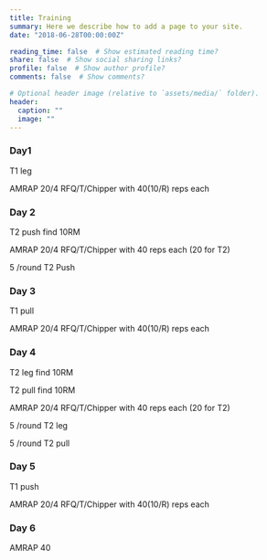 ```yaml
---
title: Training
summary: Here we describe how to add a page to your site.
date: "2018-06-28T00:00:00Z"

reading_time: false  # Show estimated reading time?
share: false  # Show social sharing links?
profile: false  # Show author profile?
comments: false  # Show comments?

# Optional header image (relative to `assets/media/` folder).
header:
  caption: ""
  image: ""
---
```


<head>

</head>

<h3> Day1 </h3>
<p>T1 leg</p>
<p>AMRAP 20/4 RFQ/T/Chipper with 40(10/R) reps each</p>

<p id ="pullT31"></p>
<p id ="pullT32"></p>
<p id ="core"></p>

<h3> Day 2  </h3>
<p>T2 push find 10RM</p>
<p>AMRAP 20/4 RFQ/T/Chipper with 40 reps each (20 for T2)</p>

<p> 5 /round T2 Push</p>
<p id ="pushT31"></p>
<p id ="pushT32"></p>
<p id ="corea"></p>

<h3> Day 3 </h3>
<p>T1 pull</p>
<p>AMRAP 20/4 RFQ/T/Chipper with 40(10/R) reps each</p>

<p id ="pullT31a"></p>
<p id ="pullT32a"></p>
<p id ="coreb"></p>
<p id="mono"></p>

<h3> Day 4  </h3>
<p>T2 leg find 10RM</p>
<p>T2 pull find 10RM </p>
<p>AMRAP 20/4 RFQ/T/Chipper with 40 reps each (20 for T2)</p>

<p> 5 /round T2 leg</p>
<p> 5 /round T2 pull</p>
<p id ="corec"></p>

<h3> Day 5 </h3>
<p>T1 push</p>
<p>AMRAP 20/4 RFQ/T/Chipper with 40(10/R) reps each</p>

<p id ="pushT31a"></p>
<p id ="pushT32a"></p>
<p id ="cored"></p>

<h3> Day 6 </h3>
<p>AMRAP 40</p>

<p id ="pushT31b"></p>
<p id ="pushT32b"></p>
<p id ="pullT31b"></p>
<p id ="pullT32b"></p>
<p id ="coree"></p>

<script language="JavaScript">




function pullT31() {
    var pullT31 = [
"Squat clean",
"hang SQ clean",
"Alt. single leg deadlift",
"deadlift",
"pendlay row",
"upright row",
"gorilla row",
"bicep curl",
"pull-up",
"deadlift high pull"
];
return pullT31[Math.floor((Math.random() * 9.99))];
}

function pullT31a() {
    var pullT31a = [
"Squat clean",
"hang SQ clean",
"Alt. single leg deadlift",
"deadlift",
"pendlay row",
"upright row",
"gorilla row",
"bicep curl",
"pull-up",
"deadlift high pull"
];
return pullT31a[Math.floor((Math.random() * 9.99))];
}

function pullT31b() {
    var pullT31b = [
"Squat clean",
"hang SQ clean",
"Alt. single leg deadlift",
"deadlift",
"pendlay row",
"upright row",
"gorilla row",
"bicep curl",
"pull-up",
"deadlift high pull"
];
return pullT31b[Math.floor((Math.random() * 9.99))];
}

function pullT32() {
    var pullT32 = [
"Squat clean",
"hang SQ clean",
"Alt. single leg deadlift",
"deadlift",
"pendlay row",
"upright row",
"gorilla row",
"bicep curl",
"pull-up",
"deadlift high pull"
];
return pullT32[Math.floor((Math.random() * 9.99))];
}

function pullT32a() {
    var pullT32a = [
"Squat clean",
"hang SQ clean",
"Alt. single leg deadlift",
"deadlift",
"pendlay row",
"upright row",
"gorilla row",
"bicep curl",
"pull-up",
"deadlift high pull"
];
return pullT32a[Math.floor((Math.random() * 9.99))];
}

function pullT32b() {
    var pullT32b = [
"Squat clean",
"hang SQ clean",
"Alt. single leg deadlift",
"deadlift",
"pendlay row",
"upright row",
"gorilla row",
"bicep curl",
"pull-up",
"deadlift high pull"
];
return pullT32b[Math.floor((Math.random() * 9.99))];
}


function core() {
    var core = [
"burpee",
"farmer carry",
"houtie bear crawl",
"sit-up",
"plank",
"plank flow",
"hollow rock",
"superman",
"good morning",
"T2B",
"candlestick",
"v-ups",
"quadruped houtie crosslift",
];
return core[Math.floor((Math.random() * 12.99))];
}

function corea() {
    var corea = [
"burpee",
"farmer carry",
"houtie bear crawl",
"sit-up",
"plank",
"plank flow",
"hollow rock",
"superman",
"good morning",
"T2B",
"candlestick",
"v-ups",
"quadruped houtie crosslift",
];
return corea[Math.floor((Math.random() * 12.99))];
}

function coreb() {
    var coreb = [
"burpee",
"farmer carry",
"houtie bear crawl",
"sit-up",
"plank",
"plank flow",
"hollow rock",
"superman",
"good morning",
"T2B",
"candlestick",
"v-ups",
"quadruped houtie crosslift",
];
return coreb[Math.floor((Math.random() * 12.99))];
}

function corec() {
    var corec = [
"burpee",
"farmer carry",
"houtie bear crawl",
"sit-up",
"plank",
"plank flow",
"hollow rock",
"superman",
"good morning",
"T2B",
"candlestick",
"v-ups",
"quadruped houtie crosslift",
];
return corec[Math.floor((Math.random() * 12.99))];
}

function cored() {
    var cored = [
"burpee",
"farmer carry",
"houtie bear crawl",
"sit-up",
"plank",
"plank flow",
"hollow rock",
"superman",
"good morning",
"T2B",
"candlestick",
"v-ups",
"quadruped houtie crosslift",
];
return cored[Math.floor((Math.random() * 12.99))];
}

function coree() {
    var coree = [
"burpee",
"farmer carry",
"houtie bear crawl",
"sit-up",
"plank",
"plank flow",
"hollow rock",
"superman",
"good morning",
"T2B",
"candlestick",
"v-ups",
"quadruped houtie crosslift",
];
return coree[Math.floor((Math.random() * 12.99))];
}

function pushT31() {
    var pushT31 = [
"snatch",
"jerk",
"thruster",
"push up",
"front lean rest",
"ohp",
"dips"
];
return pushT31[Math.floor((Math.random() * 6.99))];
}

function pushT32() {
    var pushT32a = [
"snatch",
"jerk",
"thruster",
"push up",
"front lean rest",
"ohp",
"dips"
];
return pushT32[Math.floor((Math.random() * 6.99))];
}

function pushT31a() {
    var pushT31a = [
"snatch",
"jerk",
"thruster",
"push up",
"front lean rest",
"ohp",
"dips"
];
return pushT31a[Math.floor((Math.random() * 6.99))];
}

function pushT32a() {
    var pushT32a = [
"snatch",
"jerk",
"thruster",
"push up",
"front lean rest",
"ohp",
"dips"
];
return pushT32a[Math.floor((Math.random() * 6.99))];
}

function pushT31b() {
    var pushT31b = [
"snatch",
"jerk",
"thruster",
"push up",
"front lean rest",
"ohp",
"dips"
];
return pushT31b[Math.floor((Math.random() * 6.99))];
}

function pushT32b() {
    var pushT32b = [
"snatch",
"jerk",
"thruster",
"push up",
"front lean rest",
"ohp",
"dips"
];
return pushT32b[Math.floor((Math.random() * 6.99))];
}

function mono() {
    var mono = [
"DU",
"run"
];
return mono[Math.floor((Math.random() * 1.99))];
}

document.getElementById("pullT31").innerHTML = pullT31();
document.getElementById("pullT32").innerHTML = pullT32();
document.getElementById("pushT31").innerHTML = pushT31();
document.getElementById("pushT32").innerHTML = pushT32();

document.getElementById("pullT31a").innerHTML = pullT31a();
document.getElementById("pullT32a").innerHTML = pullT32a();
document.getElementById("pushT31a").innerHTML = pushT31a();
document.getElementById("pushT32a").innerHTML = pushT32a();

document.getElementById("pullT31b").innerHTML = pullT31b();
document.getElementById("pullT32b").innerHTML = pullT32b();
document.getElementById("pushT31b").innerHTML = pushT31b();
document.getElementById("pushT32b").innerHTML = pushT32b();

document.getElementById("core").innerHTML = core();
document.getElementById("corea").innerHTML = corea();
document.getElementById("coreb").innerHTML = coreb();
document.getElementById("corec").innerHTML = corec();
document.getElementById("cored").innerHTML = cored();
document.getElementById("coree").innerHTML = coree();
document.getElementById("mono").innerHTML = mono();

</script>